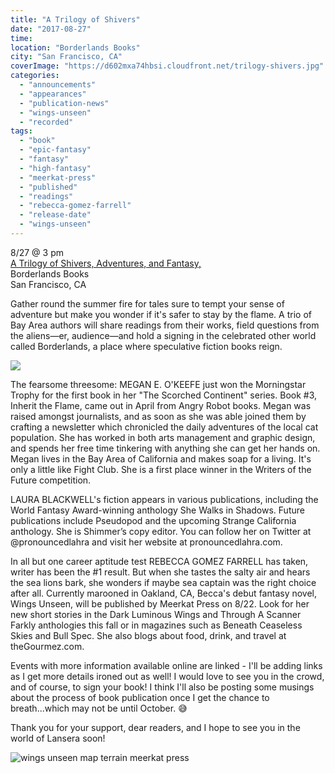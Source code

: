 ```yaml
---
title: "A Trilogy of Shivers"
date: "2017-08-27"
time:
location: "Borderlands Books"
city: "San Francisco, CA"
coverImage: "https://d602mxa74hbsi.cloudfront.net/trilogy-shivers.jpg"
categories:
  - "announcements"
  - "appearances"
  - "publication-news"
  - "wings-unseen"
  - "recorded"
tags:
  - "book"
  - "epic-fantasy"
  - "fantasy"
  - "high-fantasy"
  - "meerkat-press"
  - "published"
  - "readings"
  - "rebecca-gomez-farrell"
  - "release-date"
  - "wings-unseen"
---
```


8/27 @ 3 pm\
[A Trilogy of Shivers, Adventures, and Fantasy,](https://www.facebook.com/events/244188962767472)\
Borderlands Books\
San Francisco, CA

Gather round the summer fire for tales sure to tempt your sense of adventure but make you wonder if it's safer to stay by the flame. A trio of Bay Area authors will share readings from their works, field questions from the aliens—er, audience—and hold a signing in the celebrated other world called Borderlands, a place where speculative fiction books reign.

![](https://d602mxa74hbsi.cloudfront.net/trilogy-shivers.jpg)

The fearsome threesome:
MEGAN E. O'KEEFE just won the Morningstar Trophy for the first book in her "The Scorched Continent" series. Book #3, Inherit the Flame, came out in April from Angry Robot books. Megan was raised amongst journalists, and as soon as she was able joined them by crafting a newsletter which chronicled the daily adventures of the local cat population. She has worked in both arts management and graphic design, and spends her free time tinkering with anything she can get her hands on. Megan lives in the Bay Area of California and makes soap for a living. It's only a little like Fight Club. She is a first place winner in the Writers of the Future competition.

LAURA BLACKWELL's fiction appears in various publications, including the World Fantasy Award-winning anthology She Walks in Shadows. Future publications include Pseudopod and the upcoming Strange California anthology. She is Shimmer’s copy editor. You can follow her on Twitter at @pronouncedlahra and visit her website at pronouncedlahra.com.

In all but one career aptitude test REBECCA GOMEZ FARRELL has taken, writer has been the #1 result. But when she tastes the salty air and hears the sea lions bark, she wonders if maybe sea captain was the right choice after all. Currently marooned in Oakland, CA, Becca's debut fantasy novel, Wings Unseen, will be published by Meerkat Press on 8/22. Look for her new short stories in the Dark Luminous Wings and Through A Scanner Farkly anthologies this fall or in magazines such as Beneath Ceaseless Skies and Bull Spec. She also blogs about food, drink, and travel at theGourmez.com.


Events with more information available online are linked - I'll be adding links as I get more details ironed out as well! I would love to see you in the crowd, and of course, to sign your book! I think I'll also be posting some musings about the process of book publication once I get the chance to breath...which may not be until October. 😅

Thank you for your support, dear readers, and I hope to see you in the world of Lansera soon!

![wings unseen map terrain meerkat press](https://d2ypg8o05lff0b.cloudfront.net/wp-content/uploads/sites/3/2017/08/MAP-Final-500x316.jpg)
